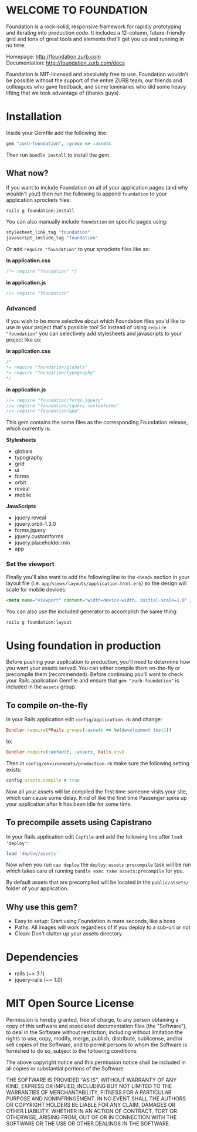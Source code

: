 # WELCOME TO FOUNDATION

Foundation is a rock-solid, responsive framework for rapidly prototyping and iterating into production code. It includes a 12-column, future-friendly grid and tons of great tools and elements that'll get you up and running in no time.

Homepage:      http://foundation.zurb.com  
Documentation: http://foundation.zurb.com/docs

Foundation is MIT-licensed and absolutely free to use. Foundation wouldn't be possible without the support of the entire ZURB team, our friends and colleagues who gave feedback, and some luminaries who did some heavy lifting that we took advantage of (thanks guys).

# Installation


Inside your Gemfile add the following line:

```ruby
gem "zurb-foundation", :group => :assets
```

Then run `bundle install` to install the gem.

## What now?

If you want to include Foundation on all of your application pages (and why wouldn't you!) then run the following to append `foundation` to your application sprockets files:

```bash
rails g foundation:install
```

You can also manually include `foundation` on specific pages using:

```ruby
stylesheet_link_tag "foundation"
javascript_include_tag "foundation"
```

Or add `require "foundation"` to your sprockets files like so:

**in application.css**  

```css
/*= require "foundation" */
```

**in application.js**  

```javascript
//= require "foundation"
```

### Advanced

If you wish to be more selective about which Foundation files you'd like to use in your project that's possible too!  So instead of using `require "foundation"` you can selectively add stylesheets and javascripts to your project like so:

**in application.css**

```css
/*
*= require "foundation/globals"
*= require "foundation/typography"
*/
```

**in application.js**

```javascript
//= require "foundation/forms.jquery"
//= require "foundation/jquery.customforms"
//= require "foundation/app"
```
This gem contains the same files as the corresponding Foundation release, which currently is:

**Stylesheets**

  * globals
  * typography
  * grid
  * ui
  * forms
  * orbit
  * reveal
  * mobile

**JavaScripts**

  * jquery.reveal
  * jquery.orbit-1.3.0
  * forms.jquery
  * jquery.customforms
  * jquery.placeholder.min
  * app

### Set the viewport

Finally you'll also want to add the following line to the `<head>` section in your layout file (i.e. `app/views/layouts/application.html.erb`) so the design will scale for mobile devices:

```html
<meta name="viewport" content="width=device-width, initial-scale=1.0" />
```

You can also use the included generator to accomplish the same thing:

```bash
rails g foundation:layout
```

# Using foundation in production

Before pushing your application to production, you'll need to determine how you want your assets served.  You can either compile them on-the-fly or precompile them (recommended).  Before continuing you'll want to check your Rails application Gemfile and ensure that `gem "zurb-foundation"` is included in the `assets` group.

## To compile on-the-fly

In your Rails application edit `config/application.rb` and change:

```ruby
Bundler.require(*Rails.groups(:assets => %w(development test)))
```

to:

```ruby
Bundler.require(:default, :assets, Rails.env)
```

Then in `config/environments/production.rb` make sure the following setting exists:

```ruby
config.assets.compile = true
```

Now all your assets will be compiled the first time someone visits your site, which can cause some delay.  Kind of like the first time Passenger spins up your application after it has been idle for some time.

## To precompile assets using Capistrano

In your Rails application edit `Capfile` and add the following line after `load 'deploy'`:

```ruby
load 'deploy/assets'
```

Now when you run `cap deploy` the `deploy:assets:precompile` task will be run which takes care of running `bundle exec rake assets:precompile` for you.

By default assets that are precompiled will be located in the `public/assets/` folder of your application.

## Why use this gem?


* Easy to setup: Start using Foundation in mere seconds, like a boss
* Paths: All images will work regardless of if you deploy to a sub-uri or not
* Clean: Don't clutter up your assets directory
  
# Dependencies

* rails (~> 3.1)
* jquery-rails (~> 1.0)

# MIT Open Source License


Permission is hereby granted, free of charge, to any person obtaining a copy of this software and associated documentation files (the "Software"), to deal in the Software without restriction, including without limitation the rights to use, copy, modify, merge, publish, distribute, sublicense, and/or sell copies of the Software, and to permit persons to whom the Software is furnished to do so, subject to the following conditions:

The above copyright notice and this permission notice shall be included in all copies or substantial portions of the Software.

THE SOFTWARE IS PROVIDED "AS IS", WITHOUT WARRANTY OF ANY KIND, EXPRESS OR IMPLIED, INCLUDING BUT NOT LIMITED TO THE WARRANTIES OF MERCHANTABILITY, FITNESS FOR A PARTICULAR PURPOSE AND NONINFRINGEMENT. IN NO EVENT SHALL THE AUTHORS OR COPYRIGHT HOLDERS BE LIABLE FOR ANY CLAIM, DAMAGES OR OTHER LIABILITY, WHETHER IN AN ACTION OF CONTRACT, TORT OR OTHERWISE, ARISING FROM, OUT OF OR IN CONNECTION WITH THE SOFTWARE OR THE USE OR OTHER DEALINGS IN THE SOFTWARE.